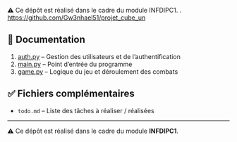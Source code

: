 ⚠️ Ce dépôt est réalisé dans le cadre du module INFDIPC1.  . <br>
https://github.com/Gw3nhael51/projet_cube_un

## 📄 Documentation

1. [auth.py](documentation/auth.py.md) – Gestion des utilisateurs et de l’authentification  
2. [main.py](documentation/main.py.md) – Point d’entrée du programme  
3. [game.py](documentation/game.py.md) – Logique du jeu et déroulement des combats  

## ✅ Fichiers complémentaires

- `todo.md` – Liste des tâches à réaliser / réalisées

---

⚠️ Ce dépôt est réalisé dans le cadre du module **INFDIPC1**.
